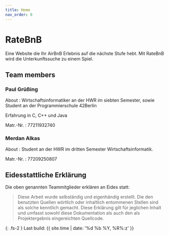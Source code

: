 ```yaml
---
title: Home
nav_order: 0
---
```


# RateBnB

Eine Website die Ihr AirBnB Erlebnis auf die nächste Stufe hebt. Mit RateBnB wird die Unterkunftssuche zu einem Spiel.

## Team members

### Paul Grüßing

About
: Wirtschaftsinformatiker an der HWR im siebten Semester, sowie Student an der Programmierschule 42Berlin

Erfahrung in C, C++ und Java

Matr.-Nr.
: 77211932740

### Merdan Alkas

About
: Student an der HWR im dritten Semester Wirtschaftsinformatik. 

Matr.-Nr.
: 77209250807

## Eidesstattliche Erklärung

Die oben genannten Teammitglieder erklären an Eides statt:

> Diese Arbeit wurde selbständig und eigenhändig erstellt. Die den benutzten Quellen wörtlich oder inhaltlich entommenen Stellen sind als solche kenntlich gemacht. Diese Erklärung gilt für jeglichen Inhalt und umfasst sowohl diese Dokumentation als auch den als Projektergebnis eingereichten Quellcode.

{: .fs-2 }
Last build: {{ site.time | date: '%d %b %Y, %R%:z' }}
